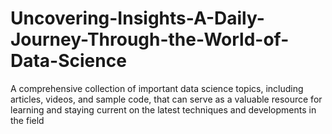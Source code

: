 # Uncovering-Insights-A-Daily-Journey-Through-the-World-of-Data-Science
A comprehensive collection of important data science topics, including articles, videos, and sample code, that can serve as a valuable resource for learning and staying current on the latest techniques and developments in the field

